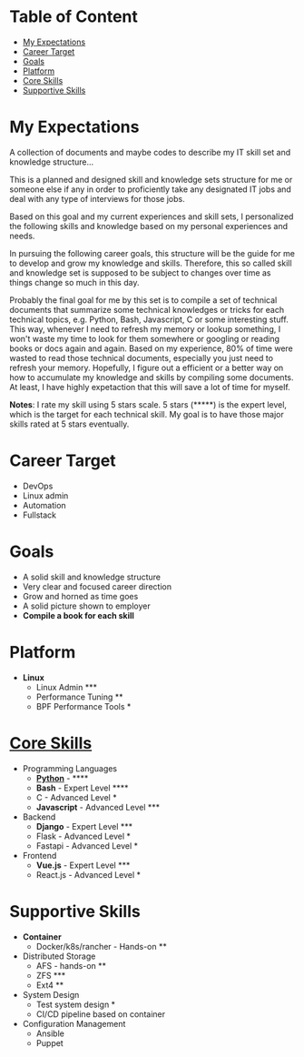 # Table of Content

- [My Expectations](#myexpections)
- [Career Target](#careertarget)
- [Goals](#goals)
- [Platform](#platform)
- [Core Skills](#core)
- [Supportive Skills](#support)



<a name="myexpections"></a>
# My Expectations 
A collection of documents and maybe codes to describe my IT skill set and knowledge structure...

This is a planned and designed skill and knowledge sets structure for me or someone else if any in order to proficiently take any designated IT jobs and deal with any type of interviews for those jobs.

Based on this goal and my current experiences and skill sets, I personalized the following skills and knowledge based on my personal experiences and needs.

In pursuing the following career goals, this structure will be the guide for me to develop and grow my knowledge and skills. Therefore, this so called skill and knowledge set is supposed to be subject to changes over time as things change so much in this day.

Probably the final goal for me by this set is to compile a set of technical documents that summarize some technical knowledges or tricks for each technical topics, e.g. Python, Bash, Javascript, C or some interesting stuff. This way, whenever I need to refresh my memory or lookup something, I won't waste my time to look for them somewhere or googling or reading books or docs again and again. Based on my experience, 80% of time were wasted to read those technical documents, especially you just need to refresh your memory. Hopefully, I figure out a efficient or a better way on how to accumulate my knowledge and skills by compiling some documents. At least, I have highly expetaction that this will save a lot of time for myself.

**Notes**:
I rate my skill using 5 stars scale. 5 stars (*****) is the expert level, which is the target for each technical skill. My goal is to have those major skills rated at 5 stars eventually.  

<a name="careertarget"></a>
# Career Target 
- DevOps
- Linux admin
- Automation
- Fullstack 

<a name="goals"></a>
# Goals
- A solid skill and knowledge structure
- Very clear and focused career direction
- Grow and horned as time goes
- A solid picture shown to employer
- **Compile a book for each skill**

<a name="platform"></a>
# Platform
- **Linux**
    - Linux Admin ***
    - Performance Tuning **
    - BPF Performance Tools *

<a name="core"></a>
# [Core Skills](Core/)

- Programming Languages
    - **[Python](Core/Python/)** - ****
    - **Bash** - Expert Level ****
    - C - Advanced Level *
    - **Javascript** - Advanced Level ***
- Backend
    - **Django** - Expert Level ***
    - Flask - Advanced Level *
    - Fastapi - Advanced Level *
- Frontend
    - **Vue.js** - Expert Level ***
    - React.js - Advanced Level *

<a name="support"></a>
# Supportive Skills

- **Container** 
    - Docker/k8s/rancher - Hands-on **
- Distributed Storage
    - AFS - hands-on **
    - ZFS ***
    - Ext4 **
- System Design
    - Test system design *
    - CI/CD pipeline based on container 
- Configuration Management
    - Ansible 
    - Puppet

